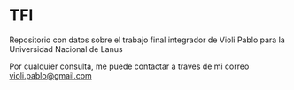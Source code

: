 # TFI
Repositorio con datos sobre el trabajo final integrador de Violi Pablo para la Universidad Nacional de Lanus

Por cualquier consulta, me puede contactar a traves de mi correo violi.pablo@gmail.com

